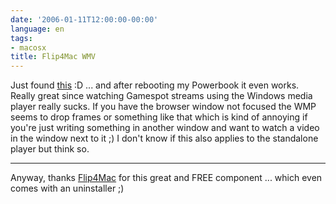 ```yaml
---
date: '2006-01-11T12:00:00-00:00'
language: en
tags:
- macosx
title: Flip4Mac WMV
---
```



Just found [this](http://coolosxapps.net/2006/01/11/windows-media-components-for-quicktime/) :D ... and after rebooting my Powerbook it even works. Really great since watching Gamespot streams using the Windows media player really sucks. If you have the browser window not focused the WMP seems to drop frames or something like that which is kind of annoying if you're just writing something in another window and want to watch a video in the window next to it ;) I don't know if this also applies to the standalone player but think so.

-------------------------------



Anyway, thanks [Flip4Mac](http://www.flip4mac.com/) for this great and FREE component ... which even comes with an uninstaller ;)